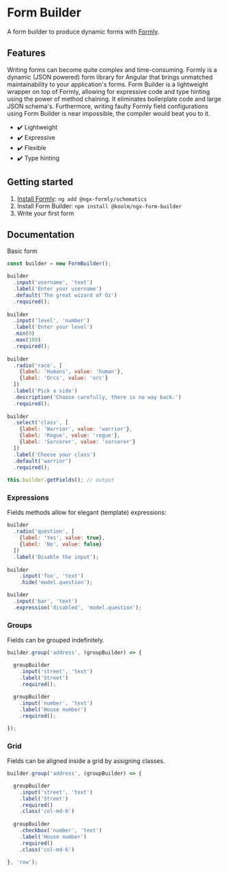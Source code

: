 # Form Builder

A form builder to produce dynamic forms with [Formly](https://formly-js.github.io/ngx-formly).

## Features

Writing forms can become quite complex and time-consuming. Formly is a dynamic (JSON powered) form library for Angular that brings unmatched maintainability to your application's forms. Form Builder is a lightweight wrapper on top of Formly, allowing for expressive code and type hinting using the power of method chaining. It eliminates boilerplate code and large JSON schema's. Furthermore, writing faulty Formly field configurations using Form Builder is near impossible, the compiler would beat you to it.

- :heavy_check_mark: Lightweight
- :heavy_check_mark: Expressive
- :heavy_check_mark: Flexible
- :heavy_check_mark: Type hinting

## Getting started

1. [Install Formly](https://formly.dev/guide/getting-started): `ng add @ngx-formly/schematics`
2. Install Form Builder: `npm install @koolm/ngx-form-builder`
3. Write your first form

## Documentation

Basic form

```javascript
const builder = new FormBuilder();

builder
  .input('username', 'text')
  .label('Enter your username')
  .default('The great wizard of Oz')
  .required();
  
builder
  .input('level', 'number')
  .label('Enter your level')
  .min(0)
  .max(100)
  .required();
  
builder
  .radio('race', [
    {label: 'Humans', value: 'human'},
    {label: 'Orcs', value: 'orc'}
  ])
  .label('Pick a side')
  .description('Choose carefully, there is no way back.')
  .required();
  
builder
  .select('class', [
    {label: 'Warrior', value: 'warrior'},
    {label: 'Rogue', value: 'rogue'},
    {label: 'Sorcerer', value: 'sorcerer'}
  ])
  .label('Choose your class')
  .default('warrior')
  .required();
  
this.builder.getFields(); // output
```
    
### Expressions

Fields methods allow for elegant (template) expressions:

```javascript
builder
  .radio('question', [
    {label: 'Yes', value: true},
    {label: 'No', value: false}
  ])
  .label('Disable the input');
  
builder
    .input('foo', 'text')
    .hide('model.question');

builder
  .input('bar', 'text')
  .expression('disabled', 'model.question');
```

### Groups

Fields can be grouped indefinitely.

```javascript
builder.group('address', (groupBuilder) => {

  groupBuilder
    .input('street', 'text')
    .label('Street')
    .required();
    
  groupBuilder
    .input('number', 'text')
    .label('House number')
    .required();

});
```
    
### Grid

Fields can be aligned inside a grid by assigning classes.

```javascript
builder.group('address', (groupBuilder) => {

  groupBuilder
    .input('street', 'text')
    .label('Street')
    .required()
    .class('col-md-6')
    
  groupBuilder
    .checkbox('number', 'text')
    .label('House number')
    .required()
    .class('col-md-6')

}, 'row');
```
